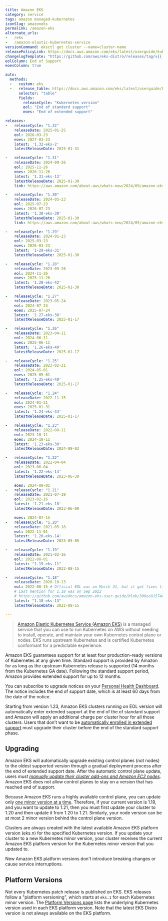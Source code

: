 ```yaml
---
title: Amazon EKS
category: service
tags: amazon managed-kubernetes
iconSlug: amazoneks
permalink: /amazon-eks
alternate_urls:
-   /eks
-   /amazon-elastic-kubernetes-service
versionCommand: eksctl get cluster --name=cluster-name
releasePolicyLink: https://docs.aws.amazon.com/eks/latest/userguide/kubernetes-versions.html
changelogTemplate: "https://github.com/aws/eks-distro/releases/tag/v{{'__LATEST__'|replace:'.','-'}}"
eolColumn: End of Support
eoesColumn: true

auto:
  methods:
  -   custom: eks
  -   release_table: https://docs.aws.amazon.com/eks/latest/userguide/kubernetes-versions.html
      selector: "table"
      fields:
        releaseCycle: "Kubernetes version"
        eol: "End of standard support"
        eoes: "End of extended support"

releases:
-   releaseCycle: "1.32"
    releaseDate: 2025-01-25
    eol: 2026-03-23
    eoes: 2027-03-23
    latest: '1.32-eks-2'
    latestReleaseDate: 2025-01-31

-   releaseCycle: "1.31"
    releaseDate: 2024-09-26
    eol: 2025-11-26
    eoes: 2026-11-26
    latest: '1.31-eks-13'
    latestReleaseDate: 2025-01-30
    link: https://aws.amazon.com/about-aws/whats-new/2024/09/amazon-eks-distro-kubernetes-version-1-31/

-   releaseCycle: "1.30"
    releaseDate: 2024-05-23
    eol: 2025-07-23
    eoes: 2026-07-23
    latest: '1.30-eks-30'
    latestReleaseDate: 2025-01-30
    link: https://aws.amazon.com/about-aws/whats-new/2024/05/amazon-eks-distro-kubernetes-version-1-30/

-   releaseCycle: "1.29"
    releaseDate: 2024-01-23
    eol: 2025-03-23
    eoes: 2026-03-23
    latest: '1-29-eks-31'
    latestReleaseDate: 2025-01-30

-   releaseCycle: "1.28"
    releaseDate: 2023-09-26
    eol: 2024-11-26
    eoes: 2025-11-26
    latest: '1.28-eks-42'
    latestReleaseDate: 2025-01-30

-   releaseCycle: "1.27"
    releaseDate: 2023-05-24
    eol: 2024-07-24
    eoes: 2025-07-24
    latest: '1.27-eks-38'
    latestReleaseDate: 2025-01-17

-   releaseCycle: "1.26"
    releaseDate: 2023-04-11
    eol: 2024-06-11
    eoes: 2025-06-11
    latest: '1.26-eks-40'
    latestReleaseDate: 2025-01-17

-   releaseCycle: "1.25"
    releaseDate: 2023-02-21
    eol: 2024-05-01
    eoes: 2025-05-01
    latest: '1.25-eks-40'
    latestReleaseDate: 2025-01-17

-   releaseCycle: "1.24"
    releaseDate: 2022-11-15
    eol: 2024-01-31
    eoes: 2025-01-31
    latest: '1.24-eks-44'
    latestReleaseDate: 2025-01-17

-   releaseCycle: "1.23"
    releaseDate: 2022-08-11
    eol: 2023-10-11
    eoes: 2024-10-11
    latest: '1.23-eks-30'
    latestReleaseDate: 2024-09-03

-   releaseCycle: "1.22"
    releaseDate: 2022-04-04
    eol: 2023-06-04
    latest: '1.22-eks-14'
    latestReleaseDate: 2023-06-30

    eoes: 2024-09-01
-   releaseCycle: "1.21"
    releaseDate: 2021-07-19
    eol: 2023-02-16
    latest: '1.21-eks-18'
    latestReleaseDate: 2023-06-09

    eoes: 2024-07-15
-   releaseCycle: "1.20"
    releaseDate: 2021-05-18
    eol: 2022-11-01
    latest: '1.20-eks-14'
    latestReleaseDate: 2023-05-05

-   releaseCycle: "1.19"
    releaseDate: 2021-02-16
    eol: 2022-08-01
    latest: "1.19-eks-11"
    latestReleaseDate: 2022-08-15

-   releaseCycle: "1.18"
    releaseDate: 2020-10-13
    eol: 2022-08-15 # Official EOL was on March 31, but it got fixes till August (see link below)
    # Last mention for 1.18 was on Sep 2022
    # https://github.com/awsdocs/amazon-eks-user-guide/blob/306ec81574cb60ae47b8dbc8834d6c9d0dd3fe66/doc_source/platform-versions.md
    latest: "1.18-eks-13"
    latestReleaseDate: 2022-08-15

---
```


> [Amazon Elastic Kubernetes Service (Amazon EKS)](https://aws.amazon.com/eks/) is a managed service
> that you can use to run Kubernetes on AWS without needing to install, operate, and maintain your
> own Kubernetes control plane or nodes. EKS runs upstream Kubernetes and is certified Kubernetes
> conformant for a predictable experience.

Amazon EKS guarantees support for at least four production-ready versions of Kubernetes at any
given time. Standard support is provided by Amazon for as long as the upstream Kubernetes release
is supported (14 months from the Kubernetes GA date). Following the standard support period, Amazon
provides extended support for up to 12 months.

You can subscribe to upgrade notices on your [Personal Health Dashboard](https://aws.amazon.com/premiumsupport/technology/personal-health-dashboard/).
The notice includes the end of support date, which is at least 60 days from the date of the notice.

Starting from version 1.23, Amazon EKS clusters running on EOL version will automatically enter
extended support at the end of the of standard support and Amazon will apply an additional charge
per cluster hour for all those clusters. Users that don’t want to be [automatically enrolled in
extended support](https://docs.aws.amazon.com/eks/latest/userguide/kubernetes-versions.html#extended-support-faqs)
must upgrade their cluster before the end of the standard support phase.

## Upgrading

Amazon EKS will automatically upgrade existing control planes (not nodes) to the oldest supported
version through a gradual deployment process after the end of extended support date. After the
automatic control plane update, users _must [manually update their cluster add-ons and Amazon EC2 nodes](https://docs.aws.amazon.com/eks/latest/userguide/update-cluster.html#update-existing-cluster)_.
Amazon EKS does not allow control planes to stay on a version that has reached end of support.

Because Amazon EKS runs a highly available control plane, you can update only
[one minor version at a time](https://kubernetes.io/releases/version-skew-policy/#kube-apiserver).
Therefore, if your current version is 1.19, and you want to update to 1.21, then you must first
update your cluster to 1.20 and then update it from 1.20 to 1.21.
Similarly, your node version can be at most 2 minor version behind the control plane version.

Clusters are always created with the latest available Amazon EKS platform version (eks.n) for the
specified Kubernetes version. If you update your cluster to a new Kubernetes minor version, your
cluster receives the current Amazon EKS platform version for the Kubernetes minor version that you
updated to.

New Amazon EKS platform versions don't introduce breaking changes or cause service interruptions.

## Platform Versions

Not every Kubernetes patch release is published on EKS. EKS releases follow a "platform versioning",
which starts at `eks.1` for each Kubernetes minor version. The
[Platform Versions page](https://docs.aws.amazon.com/eks/latest/userguide/platform-versions.html)
lists the underlying Kubernetes version used in each EKS platform version. Note that the latest
EKS Distro version is not always available on the EKS platform.
